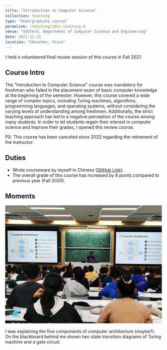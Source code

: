 ```yaml
---
title: "Introduction to Computer Science"
collection: teaching
type: "Undergraduate course"
permalink: /teaching/2021-teaching-4
venue: "SUSTech, Department of Computer Science and Engineering"
date: 2021-12-31
location: "Shenzhen, China"
---
```


I held a volunteered final review session of this course in Fall 2021.



## Course Intro

The "Introduction to Computer Science" course was mandatory for freshman who failed in the placement exam of basic computer knowledge at the beginning of the semester. However, this course covered a wide range of complex topics, including Turing machines, algorithms, programming languages, and operating systems, without considering the varying levels of understanding among freshmen. Additionally, the strict teaching approach has led to a negative perception of the course among many students. In order to let students regain their interest in computer science and improve their grades, I opened this review course.

PS: This course has been canceled since 2022 regarding the retirement of the instructor.



## Duties

- Wrote courseware by myself in Chinese ([GitHub Link](https://github.com/Tloops/CS101B_I2CSB)).
- The overall grade of this course has increased by 8 points compared to previous year (Fall 2020).



## Moments

<img src='/images/I2CS_class.JPG'>

I was explaining the five components of computer architecture (maybe?). On the blackboard behind me shown two state transition diagrams of Turing machine and a gate circuit.


